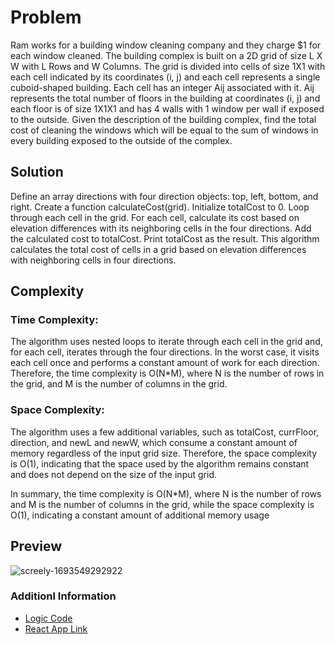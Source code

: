# Problem

Ram works for a building window cleaning company and they charge $1 for each window cleaned. The building complex is built on a 2D grid of size L X W with L Rows
and W Columns. The grid is divided into cells of size 1X1 with each cell indicated by its coordinates (i, j) and each cell represents a single cuboid-shaped building.
Each cell has an integer Aij associated with it. Aij represents the total number of floors in the building at coordinates (i, j) and each floor is of size 1X1X1 and has 4 walls
with 1 window per wall if exposed to the outside.
Given the description of the building complex, find the total cost of cleaning the windows which will be equal to the sum of windows in every building exposed to the
outside of the complex.
## Solution

Define an array directions with four direction objects: top, left, bottom, and right.
Create a function calculateCost(grid).
Initialize totalCost to 0.
Loop through each cell in the grid.
For each cell, calculate its cost based on elevation differences with its neighboring cells in the four directions.
Add the calculated cost to totalCost.
Print totalCost as the result.
This algorithm calculates the total cost of cells in a grid based on elevation differences with neighboring cells in four directions.

## Complexity

### Time Complexity:
The algorithm uses nested loops to iterate through each cell in the grid and, for each cell, iterates through the four directions. In the worst case, it visits each cell once and performs a constant amount of work for each direction. Therefore, the time complexity is O(N*M), where N is the number of rows in the grid, and M is the number of columns in the grid.

### Space Complexity:
The algorithm uses a few additional variables, such as totalCost, currFloor, direction, and newL and newW, which consume a constant amount of memory regardless of the input grid size. Therefore, the space complexity is O(1), indicating that the space used by the algorithm remains constant and does not depend on the size of the input grid.

In summary, the time complexity is O(N*M), where N is the number of rows and M is the number of columns in the grid, while the space complexity is O(1), indicating a constant amount of additional memory usage

## Preview
![screely-1693549292922](https://github.com/rajvaya/auraMl/assets/28836300/f2a36fba-b3d6-4368-b2a6-ca7a818f7344)

### Additionl Information

- [Logic Code](https://github.com/rajvaya/auraMl/blob/main/src/routes/logic.js)
- [React App Link](https://elaborate-treacle-9dc265.netlify.app/)
